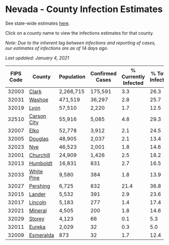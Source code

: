 # Nevada - County Infection Estimates

See state-wide estimates [here](/infections/us-nv).

Click on a county name to view the infections estimates for that county.

*Note: Due to the inherent lag between infections and reporting of cases, our estimates of infections are as of 14 days ago.*

*Last updated: January 4, 2021*

|   FIPS Code |                     County |   Population |   Confirmed Cases |   % Currently Infected |   % Total Infected |
|-------------|----------------------------|--------------|-------------------|------------------------|--------------------|
|       32003 |             [Clark](clark) |    2,266,715 |           175,591 |                    3.3 |               26.3 |
|       32031 |           [Washoe](washoe) |      471,519 |            36,297 |                    2.8 |               25.7 |
|       32019 |               [Lyon](lyon) |       57,510 |             2,220 |                    1.7 |               12.5 |
|       32510 | [Carson City](carson-city) |       55,916 |             5,085 |                    4.8 |               29.3 |
|       32007 |               [Elko](elko) |       52,778 |             3,912 |                    2.1 |               24.5 |
|       32005 |         [Douglas](douglas) |       48,905 |             2,037 |                    2.1 |               13.4 |
|       32023 |                 [Nye](nye) |       46,523 |             2,001 |                    1.8 |               14.6 |
|       32001 |     [Churchill](churchill) |       24,909 |             1,426 |                    2.5 |               18.2 |
|       32013 |       [Humboldt](humboldt) |       16,831 |               831 |                    2.7 |               16.5 |
|       32033 |   [White Pine](white-pine) |        9,580 |               384 |                    1.8 |               13.9 |
|       32027 |       [Pershing](pershing) |        6,725 |               832 |                   21.4 |               36.8 |
|       32015 |           [Lander](lander) |        5,532 |               391 |                    2.9 |               23.6 |
|       32017 |         [Lincoln](lincoln) |        5,183 |               277 |                    1.4 |               17.4 |
|       32021 |         [Mineral](mineral) |        4,505 |               200 |                    1.8 |               14.6 |
|       32029 |           [Storey](storey) |        4,123 |                66 |                    0.1 |                5.3 |
|       32011 |           [Eureka](eureka) |        2,029 |                32 |                    0.3 |                5.0 |
|       32009 |     [Esmeralda](esmeralda) |          873 |                32 |                    1.7 |               12.4 |